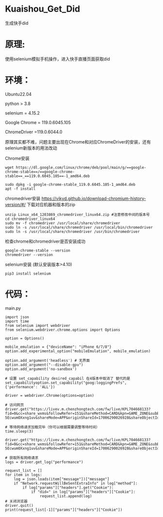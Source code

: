 # Kuaishou_Get_Did
生成快手did
# 原理:
使用selenium模拟手机操作，进入快手直播页面获取did

#  环境：
Ubuntu22.04

python > 3.8

selenium = 4.15.2

Google Chrome = 119.0.6045.105

ChromeDriver =119.0.6044.0

原理其实都不难，问题主要出现在Chrome和对应ChromeDriver的安装，还有selenium新版本的用法改动


Chrome安装
```
wget https://dl.google.com/linux/chrome/deb/pool/main/g/==google-chrome-stable==/==google-chrome-stable==_==119.0.6045.105==-1_amd64.deb

sudo dpkg -i google-chrome-stable_119.0.6045.105-1_amd64.deb
apt -f install
```

chromedriver安装
https://vikyd.github.io/download-chromium-history-version/#/
下载对应机器和版本的zip
```
unzip Linux_x64_1203869_chromedriver_linux64.zip #注意修改中间的版本号
cd chromedriver_linux64
sudo mv -f chromedriver /usr/local/share/chromedriver
sudo ln -s /usr/local/share/chromedriver /usr/local/bin/chromedriver
sudo ln -s /usr/local/share/chromedriver /usr/bin/chromedriver

```

检查chrome和chromedriver是否安装成功
```
google-chrome-stable --version
chromedriver --version
```


selenium安装 (默认安装版本>4.10)
```
pip3 install selenium
```


# 代码：
main.py
```
import json  
import time  
from selenium import webdriver  
from selenium.webdriver.chrome.options import Options  
  
option = Options()  
  
mobile_emulation = {"deviceName": "iPhone 6/7/8"}  
option.add_experimental_option("mobileEmulation", mobile_emulation)  
  
option.add_argument('headless') # 无界面  
option.add_argument("--disable-gpu")  
option.add_argument('no-sandbox')  
  
# 设置 set_capability desired_capabil 在4版本中取消了 替代的是 set_capabilityoption.set_capability("goog:loggingPrefs", {'performance': 'ALL'})  
  
driver = webdriver.Chrome(options=option)  
  
# 访问网页  
driver.get("https://livev.m.chenzhongtech.com/fw/live/KPL704668133?fid=0&cc=share_wxms&followRefer=151&shareMethod=CARD&kpn=GAME_ZONE&subBiz=LIVE_STEARM_OUTSIDE&shareId=17006290026928&shareToken=X-5EcwumOXxng1uv&shareMode=APP&originShareId=17006290026928&shareObjectId=web_pc&shareUrlOpened=0&timestamp=1655866833281")  
  
# 等待网络请求加载完毕（你可以根据需要调整等待时间）  
time.sleep(3)  
  
driver.get("https://livev.m.chenzhongtech.com/fw/live/KPL704668133?fid=0&cc=share_wxms&followRefer=151&shareMethod=CARD&kpn=GAME_ZONE&subBiz=LIVE_STEARM_OUTSIDE&shareId=17006290026928&shareToken=X-5EcwumOXxng1uv&shareMode=APP&originShareId=17006290026928&shareObjectId=web_pc&shareUrlOpened=0&timestamp=1655866833281")  
  
# 获取所有网络请求  
logs = driver.get_log("performance")  
  
request_list = []  
for item in logs:  
	log = json.loads(item["message"])["message"]  
	if "Network.requestWillBeSentExtraInfo" in log["method"]:  
		if log["params"]["headers"].get("Cookie"):  
			if "did=" in log["params"]["headers"]["Cookie"]:  
				request_list.append(log)  
# 关闭浏览器  
driver.quit()  
print(request_list[-1]["params"]["headers"]["Cookie"])
```
